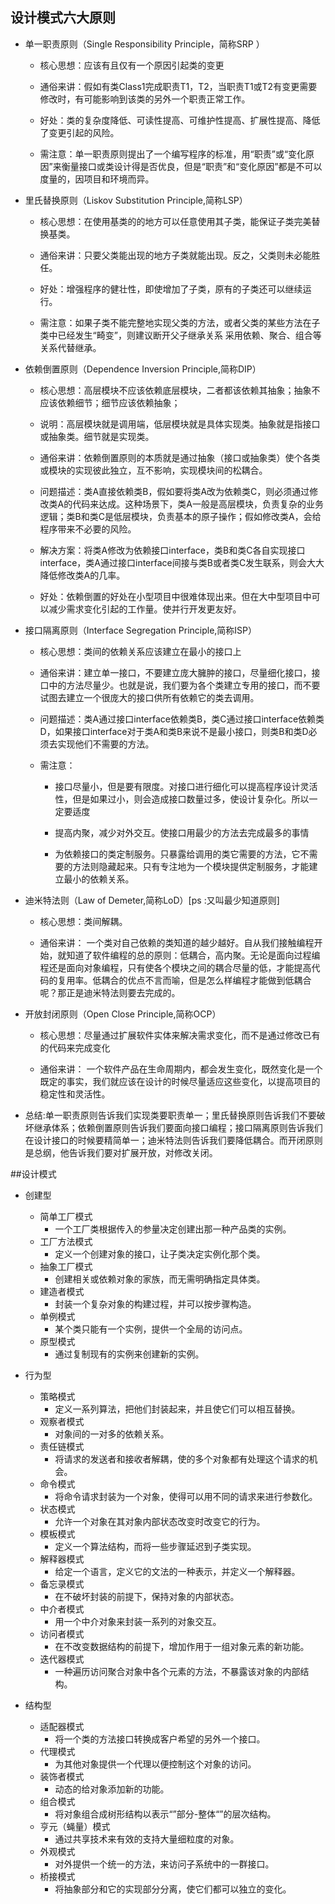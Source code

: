 ## 设计模式六大原则
+  单一职责原则（Single Responsibility Principle，简称SRP ）

    + 核心思想：应该有且仅有一个原因引起类的变更

    + 通俗来讲：假如有类Class1完成职责T1，T2，当职责T1或T2有变更需要修改时，有可能影响到该类的另外一个职责正常工作。

    + 好处：类的复杂度降低、可读性提高、可维护性提高、扩展性提高、降低了变更引起的风险。

    + 需注意：单一职责原则提出了一个编写程序的标准，用“职责”或“变化原因”来衡量接口或类设计得是否优良，但是“职责”和“变化原因”都是不可以度量的，因项目和环境而异。


+  里氏替换原则（Liskov Substitution Principle,简称LSP）

    + 核心思想：在使用基类的的地方可以任意使用其子类，能保证子类完美替换基类。

    + 通俗来讲：只要父类能出现的地方子类就能出现。反之，父类则未必能胜任。

    + 好处：增强程序的健壮性，即使增加了子类，原有的子类还可以继续运行。

    + 需注意：如果子类不能完整地实现父类的方法，或者父类的某些方法在子类中已经发生“畸变”，则建议断开父子继承关系 采用依赖、聚合、组合等关系代替继承。


+  依赖倒置原则（Dependence Inversion Principle,简称DIP）

    + 核心思想：高层模块不应该依赖底层模块，二者都该依赖其抽象；抽象不应该依赖细节；细节应该依赖抽象；

    + 说明：高层模块就是调用端，低层模块就是具体实现类。抽象就是指接口或抽象类。细节就是实现类。

    + 通俗来讲：依赖倒置原则的本质就是通过抽象（接口或抽象类）使个各类或模块的实现彼此独立，互不影响，实现模块间的松耦合。

    + 问题描述：类A直接依赖类B，假如要将类A改为依赖类C，则必须通过修改类A的代码来达成。这种场景下，类A一般是高层模块，负责复杂的业务逻辑；类B和类C是低层模块，负责基本的原子操作；假如修改类A，会给程序带来不必要的风险。

    + 解决方案：将类A修改为依赖接口interface，类B和类C各自实现接口interface，类A通过接口interface间接与类B或者类C发生联系，则会大大降低修改类A的几率。

    + 好处：依赖倒置的好处在小型项目中很难体现出来。但在大中型项目中可以减少需求变化引起的工作量。使并行开发更友好。


+  接口隔离原则（Interface Segregation Principle,简称ISP）

    + 核心思想：类间的依赖关系应该建立在最小的接口上

    + 通俗来讲：建立单一接口，不要建立庞大臃肿的接口，尽量细化接口，接口中的方法尽量少。也就是说，我们要为各个类建立专用的接口，而不要试图去建立一个很庞大的接口供所有依赖它的类去调用。

    + 问题描述：类A通过接口interface依赖类B，类C通过接口interface依赖类D，如果接口interface对于类A和类B来说不是最小接口，则类B和类D必须去实现他们不需要的方法。
    + 需注意：

        + 接口尽量小，但是要有限度。对接口进行细化可以提高程序设计灵活性，但是如果过小，则会造成接口数量过多，使设计复杂化。所以一定要适度

        + 提高内聚，减少对外交互。使接口用最少的方法去完成最多的事情

        + 为依赖接口的类定制服务。只暴露给调用的类它需要的方法，它不需要的方法则隐藏起来。只有专注地为一个模块提供定制服务，才能建立最小的依赖关系。

+  迪米特法则（Law of Demeter,简称LoD）[ps :又叫最少知道原则]
    
    + 核心思想：类间解耦。

    + 通俗来讲： 一个类对自己依赖的类知道的越少越好。自从我们接触编程开始，就知道了软件编程的总的原则：低耦合，高内聚。无论是面向过程编程还是面向对象编程，只有使各个模块之间的耦合尽量的低，才能提高代码的复用率。低耦合的优点不言而喻，但是怎么样编程才能做到低耦合呢？那正是迪米特法则要去完成的。

+  开放封闭原则（Open Close Principle,简称OCP）

    + 核心思想：尽量通过扩展软件实体来解决需求变化，而不是通过修改已有的代码来完成变化

    + 通俗来讲： 一个软件产品在生命周期内，都会发生变化，既然变化是一个既定的事实，我们就应该在设计的时候尽量适应这些变化，以提高项目的稳定性和灵活性。

+ 总结:单一职责原则告诉我们实现类要职责单一；里氏替换原则告诉我们不要破坏继承体系；依赖倒置原则告诉我们要面向接口编程；接口隔离原则告诉我们在设计接口的时候要精简单一；迪米特法则告诉我们要降低耦合。而开闭原则是总纲，他告诉我们要对扩展开放，对修改关闭。


##设计模式
+ 创建型
   + 简单工厂模式
     + 一个工厂类根据传入的参量决定创建出那一种产品类的实例。
   + 工厂方法模式
     + 定义一个创建对象的接口，让子类决定实例化那个类。
   + 抽象工厂模式
     + 创建相关或依赖对象的家族，而无需明确指定具体类。
   + 建造者模式
     + 封装一个复杂对象的构建过程，并可以按步骤构造。
   + 单例模式
     + 某个类只能有一个实例，提供一个全局的访问点。
   + 原型模式
     + 通过复制现有的实例来创建新的实例。
+ 行为型
   + 策略模式
     + 定义一系列算法，把他们封装起来，并且使它们可以相互替换。
   + 观察者模式
     + 对象间的一对多的依赖关系。
   + 责任链模式
     + 将请求的发送者和接收者解耦，使的多个对象都有处理这个请求的机会。
   + 命令模式
     + 将命令请求封装为一个对象，使得可以用不同的请求来进行参数化。
   + 状态模式
     + 允许一个对象在其对象内部状态改变时改变它的行为。
   + 模板模式
     + 定义一个算法结构，而将一些步骤延迟到子类实现。
   + 解释器模式
     + 给定一个语言，定义它的文法的一种表示，并定义一个解释器。
   + 备忘录模式
     + 在不破坏封装的前提下，保持对象的内部状态。
   + 中介者模式
     + 用一个中介对象来封装一系列的对象交互。  
   + 访问者模式
     + 在不改变数据结构的前提下，增加作用于一组对象元素的新功能。
   + 迭代器模式
     + 一种遍历访问聚合对象中各个元素的方法，不暴露该对象的内部结构。
   
+ 结构型
   + 适配器模式
     + 将一个类的方法接口转换成客户希望的另外一个接口。
   + 代理模式
     + 为其他对象提供一个代理以便控制这个对象的访问。
   + 装饰者模式
     + 动态的给对象添加新的功能。
   + 组合模式
     + 将对象组合成树形结构以表示“”部分-整体“”的层次结构。
   + 亨元（蝇量）模式
     + 通过共享技术来有效的支持大量细粒度的对象。
   + 外观模式
     + 对外提供一个统一的方法，来访问子系统中的一群接口。
   + 桥接模式
     + 将抽象部分和它的实现部分分离，使它们都可以独立的变化。